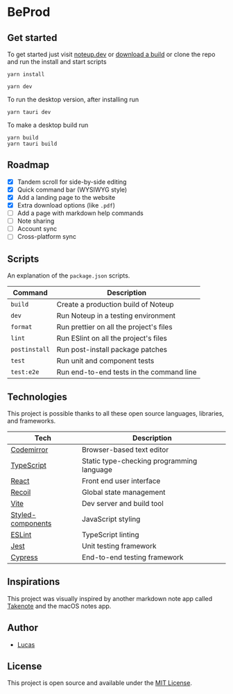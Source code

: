 # BeProd

## Get started

To get started just visit [noteup.dev](https://noteup.dev) or [download a build](https://github.com/elementsinteractive/Noteup/releases) or clone the repo and run the install and start scripts

```properties
yarn install
```

```properties
yarn dev
```

To run the desktop version, after installing run

```properties
yarn tauri dev
```

To make a desktop build run

```properties
yarn build
yarn tauri build
```

## Roadmap

- [x] Tandem scroll for side-by-side editing
- [x] Quick command bar (WYSIWYG style)
- [x] Add a landing page to the website
- [x] Extra download options (like `.pdf`)
- [ ] Add a page with markdown help commands
- [ ] Note sharing
- [ ] Account sync
- [ ] Cross-platform sync

## Scripts

An explanation of the `package.json` scripts.

| Command       | Description                              |
| ------------- | ---------------------------------------- |
| `build`       | Create a production build of Noteup      |
| `dev`         | Run Noteup in a testing environment      |
| `format`      | Run prettier on all the project's files  |
| `lint`        | Run ESlint on all the project's files    |
| `postinstall` | Run post-install package patches         |
| `test`        | Run unit and component tests             |
| `test:e2e`    | Run end-to-end tests in the command line |

## Technologies

This project is possible thanks to all these open source languages, libraries, and frameworks.

| Tech                                                | Description                               |
| --------------------------------------------------- | ----------------------------------------- |
| [Codemirror](https://codemirror.net/)               | Browser-based text editor                 |
| [TypeScript](https://www.typescriptlang.org/)       | Static type-checking programming language |
| [React](https://reactjs.org/)                       | Front end user interface                  |
| [Recoil](https://recoiljs.org/)                     | Global state management                   |
| [Vite](https://vitejs.dev/)                         | Dev server and build tool                 |
| [Styled-components](https://styled-components.com/) | JavaScript styling                        |
| [ESLint](https://eslint.org/)                       | TypeScript linting                        |
| [Jest](https://jestjs.io/)                          | Unit testing framework                    |
| [Cypress](https://www.cypress.io/)                  | End-to-end testing framework              |

## Inspirations

This project was visually inspired by another markdown note app called [Takenote](https://github.com/taniarascia/takenote) and the macOS notes app.

## Author

- [Lucas](https://github.com/lluc2397)

## License

This project is open source and available under the [MIT License](LICENSE).